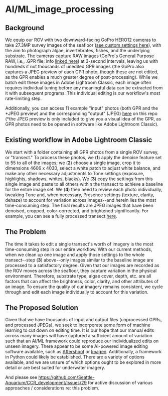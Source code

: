 # AI/ML_image_processing

## Background
We equip our ROV with two downward-facing GoPro HERO12 cameras to take 27.3MP survey images of the seafloor ([see custom settings here](https://www.dropbox.com/scl/fi/fiv13iwlppctow3ocjppy/settings_GoProLabs.JPG?rlkey=76fbpjrr68iau1sbsm6czf334&st=4fuixxwq&dl=0)), with the aim to photograph algae, invertebrates, fishes, and the underlying substrate.
The cameras capture RAW images (GoPro's General Purpose RAW, i.e., .GPR file; info [linked here](https://github.com/gopro/gpr)) at 3-second intervals, leaving us with hundreds if not thousands of unedited GPR images (the GoPro also captures a JPEG preview of each GPR photo, though these are not edited, as the GPR enables a much greater degree of post-processing).
While we batch edit these images in Adobe Lightroom Classic, each image often requires individual tuning before any meaningful data can be extracted from it with subsequent programs.
This individual editing is our workflow's most rate-limiting step. 

Additionally, you can access 11 example "input" photos (both GPR and the *JPEG preview) and the corresponding "output" (JPEG) [here](https://github.com/Seattle-Aquarium/CCR_development/tree/rmt_edits/files/ML_image_processing) on this repo (*the JPEG preview is only included to give you a visual idea of the GPR, as GPR photos need to be opened in software like Adobe Lightroom Classic).

## Existing workflow in Adobe Lightroom Classic
We start with a folder containing all GPR photos from a single ROV survey, or "transect." 
To process these photos, we 
(**1**) apply the denoise feature set to 55 to all of the images; we 
(**2**) choose a single image, crop it to dimensions 4606 x 4030, select a white patch to adjust white balance, and make any other necessary adjustments to Tone settings (exposure, highlights, shadows, whites, blacks). 
We (**3**) copy the settings from this single image and paste to all others within the transect to achieve a baseline for the entire image set.
We (**4**) then need to review each photo individually, tweaking Tone and, when necessary, Presence settings (texture, clarity, dehaze) to account for variation across images--and herein lies the most time-consuming step.
The final results are JPEG images that have been denoised, cropped, color-corrected, and brightened significantly.
For example, you can see a fully processed transect [here](https://www.dropbox.com/scl/fo/nkgka51g6zmk94c3je1zm/APA28IzNJSZ-_4uRkBHgLk0?rlkey=p7knm31b0la2kudx235fx3h72&st=ummi5snl&dl=0). 

## The Problem
The time it takes to edit a single transect's worth of imagery is the most time-consuming step in our entire workflow.
With our current methods, when we clean up one image and apply those settings to the whole transect--step (**3**) above--only images similar to the baseline image are processed to a satisfactory degree. 
Given that our images are recorded as the ROV moves across the seafloor, they capture variation in the physical environment. 
Therefore, substrate type, algae cover, depth, etc. are all factors that can affect the brightness, color, clarity, and other attributes of an image.
To ensure the quality of our imagery remains consistent, we cycle through and edit each image individually to account for this variation. 

## The Proposed Solution
Given that we have thousands of input and output files (unprocessed GPRs, and processed JPEGs), we seek to incorporate some form of machine learning to cut down on editing time.
It is our hope that our manual edits across many images will have captured a sufficient amount of variation such that an AI/ML framework could reproduce our individualized edits on unseen imagery. 
There appear to be some AI-powered image editing software available, such as [Aftershoot](https://aftershoot.com/edit/) or [Imagen](https://imagen-ai.com/).
Additionally, a framework in Python could likely be established. 
There are a variety of options available, and we are unsure of which options ought to be explored in more detail or are best suited for underwater imagery. 

And please see https://github.com/Seattle-Aquarium/CCR_development/issues/29 for active discussion of various approaches / considerations re: this problem. 